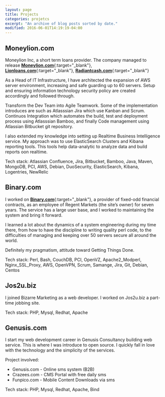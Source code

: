 ```yaml
---
layout: page
title: Projects
categories: projetcs
excerpt: "An archive of blog posts sorted by date."
modified: 2016-06-01T14:19:19-04:00
---
```


## Moneylion.com

Moneylion Inc, a short term loans provider. The company managed to release
[**Moneylion.com**](https://www.moneylion.com){:target="_blank"},
[**Lionloans.com**](https://www.lionloans.com){:target="_blank"},
[**Radiantcash.com**](https://www.radiantcash.com){:target="_blank"}

As a Head of IT Infrastructure, I have architected the expansion of AWS server environment, increasing and safe guarding up to 60 servers.
Setup and ensuring information technology security policy are created accordingly and followed through.

Transform the Dev Team into Agile Teamwork. Some of the implementation introduces are such as 
Atlasssian Jira which use Kanban and Scrum. Continuos Integration which automates the build, test and deployment process using Atlasssian Bamboo, 
and finally Code management using Atlassian Bitbucket git repository.

I also extended my knowledge into setting up Realtime Business Intelligence service. My approach was to use ElasticSearch Clusters
and Kibana reporting tools. This tools help data-analytic to analyze data and build reports oon realtime.


Tech stack:
Atlassian Confluence, Jira, Bitbucket, Bamboo, Java, Maven, MongoDB, PCI, AWS, Debian, DuoSecurity, ElasticSearch, Kibana, Logentries, NewRelic


## Binary.com

I worked on [**Binary.com**](https://www.binary.com){:target="_blank"}, a provider of fixed-odd financial contracts, as an employee of Regent Markets (the site’s owner) for seven years.
The service has a large user base, and I worked to maintaining the system and bring it forward.

I learned a lot about the dynamics of a system engineering during my time there, from how to have the discipline to writing quality perl code, to the difficulties of managing and keeping over 50 servers secure all around the world.

Definitely my pragmatism, attitude toward Getting Things Done.

Tech stack:
Perl, Bash, CouchDB, PCI, OpenVZ, Apache2_Modperl, Nginx_SSL_Proxy, AWS, OpenVPN, Scrum, Samange, Jira, Git, Debian, Centos


## Jos2u.biz

I joined Bizarre Marketing as a web developer.
I worked on Jos2u.biz a part-time jobbing site. 

Tech stack: PHP, Mysql, Redhat, Apache


## Genusis.com

I start my web development career in Genusis Consultancy building web service. This is where I was introduce to open source.
I quickly fall in love with the technology and the simplicity of the services.

Project involved:

* Genusis.com - Online sms system (B2B)
* Crazees.com - CMS Portal with free daily sms
* Funpico.com - Mobile Content Downloads via sms

Tech stack: PHP, Mysql, Redhat, Apache, Bind




